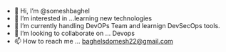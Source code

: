 - 👋 Hi, I’m @someshbaghel
- 👀 I’m interested in ...learning new technologies 
- 🌱 I’m currently handling DevOPs Team and learnign DevSecOps tools. 
- 💞️ I’m looking to collaborate on ... Devops 
- 📫 How to reach me ... baghelsdomesh22@gmail.com

<!---
someshbaghel/someshbaghel is a ✨ special ✨ repository because its `README.md` (this file) appears on your GitHub profile.
You can click the Preview link to take a look at your changes.
--->
